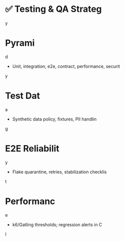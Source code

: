 

# ✅ Testing & QA Strateg

y

#

# Pyrami

d

- Unit, integration, e2e, contract, performance, securit

y

#

# Test Dat

a

- Synthetic data policy, fixtures, PII handlin

g

#

# E2E Reliabilit

y

- Flake quarantine, retries, stabilization checklis

t

#

# Performanc

e

- k6/Gatling thresholds; regression alerts in C

I

